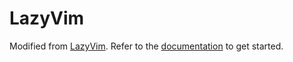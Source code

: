 # LazyVim

Modified from [LazyVim](https://github.com/LazyVim/LazyVim).
Refer to the [documentation](https://lazyvim.github.io/installation) to get started.
